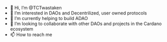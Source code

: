 - 👋 Hi, I’m @TCTwastaken
- 👀 I’m interested in DAOs and Decentrilized, user owned protocols
- 🌱 I’m currently helping to build ADAO
- 💞️ I’m looking to collaborate with other DAOs and projects in the Cardano ecosystem 
- 📫 How to reach me 

<!---
TCTwastaken/TCTwastaken is a ✨ special ✨ repository because its `README.md` (this file) appears on your GitHub profile.
You can click the Preview link to take a look at your changes.
--->
